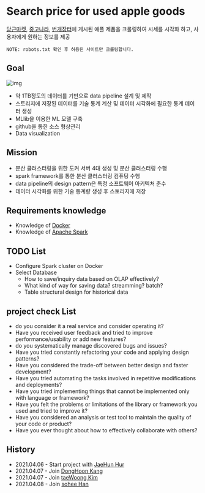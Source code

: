 # Search price for used apple goods

[당근마켓](https://www.daangn.com/), [중고나라](https://www.joongna.com/), [번개장터](https://m.bunjang.co.kr/)에 게시된 애플 제품을 크롤링하여 시세를 시각화 하고, 사용자에게 원하는 정보를 제공

`NOTE: robots.txt 확인 후 허용된 사이트만 크롤링합니다.`

## Goal
![img](https://github.com/koni114/search-price-for-used-goods/blob/master/img/architecture.png)
- 약 1TB정도의 데이터를 기반으로 data pipeline 설계 및 제작
- 스토리지에 저장된 데이터를 기술 통계 계산 및 데이터 시각화에 필요한 통계 데이터 생성
- MLlib을 이용한 ML 모델 구축
- github을 통한 소스 형상관리
- Data visualization

## Mission

- 분산 클러스터링을 위한 도커 서버 4대 생성 및 분산 클러스터링 수행
- spark framework를 통한 분산 클러스터링 컴퓨팅 수행
- data pipeline의 design pattern은 특정 소프트웨어 아키텍처 준수
- 데이터 시각화를 위한 기술 통계량 생성 후 스토리지에 저장

## Requirements knowledge

- Knowledge of [Docker](https://www.docker.com/)
- Knowledge of [Apache Spark](http://spark.apache.org/)

## TODO List

- Configure Spark cluster on Docker
- Select Database
  - How to save/inquiry data based on OLAP effectively?
  - What kind of way for saving data? streamming? batch?
  - Table structural design for historical data

## project check List
- do you consider it a real service and consider operating it? 
- Have you received user feedback and tried to improve performance/usability or add new features?
- do you systematically manage discovered bugs and issues?
- Have you tried constantly refactoring your code and applying design patterns?
- Have you considered the trade-off between better design and faster development?
- Have you tried automating the tasks involved in repetitive modifications and deployments?
- Have you tried implementing things that cannot be implemented only with language or framework?
- Have you felt the problems or limitations of the library or framework you used and tried to improve it?
- Have you considered an analysis or test tool to maintain the quality of your code or product?
- Have you ever thought about how to effectively collaborate with others?


## History
- 2021.04.06 - Start project with [JaeHun Hur](https://github.com/koni114)
- 2021.04.07 - Join [DongHoon Kang](https://github.com/donghoon-khan)
- 2021.04.07 - Join [taeWoong Kim](https://github.com/poi2507)
- 2021.04.08 - Join [sohee Han](https://github.com/sohee53)